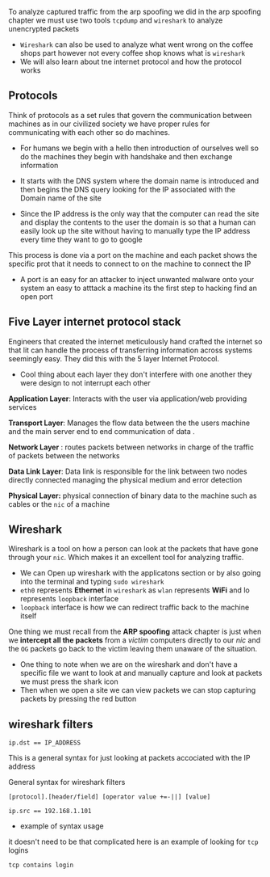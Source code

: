 To analyze captured traffic from the arp spoofing we did in the arp spoofing chapter we must use two tools `tcpdump` and `wireshark` to analyze unencrypted packets 

- `Wireshark` can also be used to analyze what went wrong on the coffee shops part however not every coffee shop knows what is `wireshark` 
- We will also learn about tne internet protocol and how the protocol works 

## Protocols
Think of protocols as a set rules that govern the communication between machines as in our civilized society we have proper rules for communicating with each other so do machines. 

- For humans we begin with a hello then introduction of ourselves well so do the machines they begin with handshake and then exchange information

- It starts with the DNS system where the domain name is introduced and then begins the DNS query looking for the IP associated with the Domain name of the site 

- Since the IP address is the only way that the computer can read the site and display the contents to the user the domain is so that a human can easily look up the site without having to manually type the IP address every time they want to go to google 

This process is done via a port on the machine and each packet shows the specific prot that it needs to connect to on the machine to connect the IP 

- A port is an easy for an attacker to inject unwanted malware onto your system an easy to atttack a machine its the first step to hacking find an open port 

## Five Layer internet protocol stack

Engineers that created the internet meticulously hand crafted the internet so that lit can handle the process of transferring information across systems seemingly easy. They did this with the 5 layer Internet Protocol. 

- Cool thing about each layer they don't interfere with one another they were design to not interrupt each other 

**Application Layer**:  Interacts with the user via application/web providing services 

**Transport Layer**: Manages the flow data between the the users machine and the main server end to end communication of data . 

**Network Layer** :  routes packets between networks in charge of the traffic of packets between the networks

**Data Link Layer**: Data link is responsible for the link between two nodes directly connected managing the physical medium and error detection 

**Physical Layer:**  physical connection of binary data to the machine such as cables or the `nic` of a machine 

## Wireshark 

Wireshark is a tool  on  how  a person can look at the packets that have gone through your `nic`. Which makes it an excellent tool for analyzing traffic.  

- We can Open up  wireshark with the applicatons section or by also going into the terminal and typing `sudo wireshark` 
- `eth0` represents **Ethernet** in `wireshark` as `wlan` represents **WiFi** and lo represents `loopback` interface 
- `loopback` interface is how we can redirect traffic back to the machine itself 

One thing we must recall from the **ARP spoofing** attack chapter is just when we **intercept all the packets** from a *victim* computers directly to our *nic* and the `OG` packets go back to the victim leaving them unaware of the situation. 

- One thing to note when we are on the wireshark and don't have a specific file we want to look at and manually capture and look at packets we must press the shark icon 
- Then when we open a site we can view packets we can stop capturing packets by pressing the red button


## wireshark filters 

`ip.dst == IP_ADDRESS`

This is a general syntax for just looking at packets accociated with the IP address 

General syntax for wireshark filters 

```wireshark
[protocol].[header/field] [operator value +=-||] [value]
```

```wireshark
ip.src == 192.168.1.101
```

- example of syntax usage 

it doesn't need to be that complicated here is an example of looking for `tcp` logins 

```
tcp contains login
```

